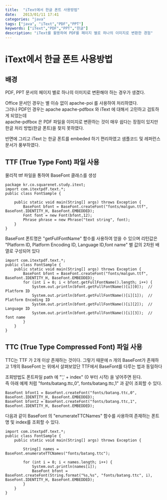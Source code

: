 ```yaml
---
title:  "iText에서 한글 폰트 사용방법"
date:   2013/01/11 17:41
categories: "java"
tags: ["java", "iText","PDF","PPT"]
keywords: ["iText","PDF","PPT","한글"]
description: "iText를 활용하여 PDF를 페이지 별로 하나의 이미지로 변환한 경험"
---
```


# iText에서 한글 폰트 사용방법


## 배경

PDF, PPT 문서의 페이지 별로 하나의 이미지로 변환해야 하는 경우가 생겼다.

Office 문서인 경우는 별 이슈 없이 apache-poi 를 사용하여 처리하였다.  
그러나 PDF인 경우는 apache apache-pdfbox 와 iText 에 대해서 고민하고 검토하게 되었는데  
apache-pdfbox 은 PDF 파일을 이미지로 변환하는 것이 매우 쉽다는 장점이 있지만  
한글 처리 방법(한글 폰트)을 찾지 못하였다.

반면에 그리고 iText 는 한글 폰트를 embeded 하기 편리하였고 샘플코드 및 레퍼런스 문서가 풍부하였다.  


## TTF (True Type Font) 파일 사용

물리적 ttf 파일을 통하여 BaseFont 클래스를 생성

```
package kr.co.squarenet.study.itext;
import com.itextpdf.text.*;
public class FontSample {
 
    public static void main(String[] args) throws Exception {
        BaseFont bfont = BaseFont.createFont("fonts/malgun.ttf", BaseFont.IDENTITY_H, BaseFont.EMBEDDED);
        Font font = new Font(bfont,12);
        Phrase phrase = new Phrase("text string", font);
    }
}
```

BaseFont 폰트명은 "getFullFontName" 함수를 사용하여 얻을 수 있으며
리턴값은 "Platform ID, Platform Encoding ID, Language ID,font name" 별 값의  2차원 배열로 구성되어 있다

```
import com.itextpdf.text.*;
public class FontSample {
    public static void main(String[] args) throws Exception {
        BaseFont bfont = BaseFont.createFont("fonts/malgun.ttf", BaseFont.IDENTITY_H, BaseFont.EMBEDDED);
        for (int i = 0; i < bfont.getFullFontName().length; i++) {
            System.out.println(bfont.getFullFontName()[i][0]);  // Platform ID
            System.out.println(bfont.getFullFontName()[i][1]);  // Platform Encoding ID
            System.out.println(bfont.getFullFontName()[i][2]);  // Language ID
            System.out.println(bfont.getFullFontName()[i][3]);  // font name
        }
    }
}
```

## TTC (True Type Compressed Font) 파일 사용

TTC는 TTF 가 2개 이상 존재하는 것이다. 그렇기 때문에 n 개의 BaseFont가 존재하고 1개의 BaseFont 는 위에서 살펴보았단 TTF에서 BaseFont를  다루는 법과 동일하다

조회방법도 폰트파일 path 에  "',' + index" (0 부터 시작) 을 넣어주면 된다.  
즉 아래 예제 처럼 "fonts/batang.ttc,0", fonts/batang.ttc,1" 과 같이 조회할 수 있다.

```
BaseFont bfont1 = BaseFont.createFont("fonts/batang.ttc,0", BaseFont.IDENTITY_H, BaseFont.EMBEDDED);
BaseFont bfont2 = BaseFont.createFont("fonts/batang.ttc,1", BaseFont.IDENTITY_H, BaseFont.EMBEDDED);
```

다음과 같이
BaseFont 의 "enumerateTTCNames" 함수를 사용하여 존재하는 폰트명 및 index를 조회할 수 있다.

```
import com.itextpdf.text.*;
public class FontSample {
    public static void main(String[] args) throws Exception {
         
        String[] names = BaseFont.enumerateTTCNames("fonts/batang.ttc");
         
        for (int i = 0; i < names.length; i++) {
            System.out.println(names[i]);
            BaseFont bfont = BaseFont.createFont(String.format("%s,%s", "fonts/batang.ttc", i), BaseFont.IDENTITY_H, BaseFont.EMBEDDED);
        }
    }
}
```

